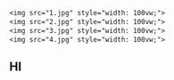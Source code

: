     <img src="1.jpg" style="width: 100vw;">
    <img src="2.jpg" style="width: 100vw;">
    <img src="3.jpg" style="width: 100vw;">
    <img src="4.jpg" style="width: 100vw;">
## HI
